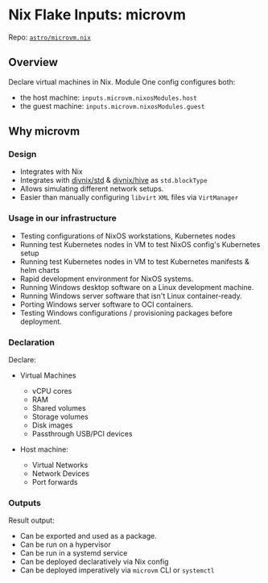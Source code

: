 # Nix Flake Inputs: microvm

Repo: [`astro/microvm.nix`](https://github.com/astro/microvm.nix)


## Overview

Declare virtual machines in Nix.
Module One config configures both:
- the host machine:  `inputs.microvm.nixosModules.host`
- the guest machine: `inputs.microvm.nixosModules.guest`

## Why microvm

### Design

- Integrates with Nix
- Integrates with [divnix/std](https://github.com/divnix/std) & [divnix/hive](https://github.com/divnix/hive) as `std.blockType`
- Allows simulating different network setups.
- Easier than manually configuring `libvirt` `XML` files via `VirtManager`

### Usage in our infrastructure

- Testing configurations of NixOS workstations, Kubernetes nodes
- Running test Kubernetes nodes in VM to test NixOS config's Kubernetes setup
- Running test Kubernetes nodes in VM to test Kubernetes manifests & helm charts
- Rapid development environment for NixOS systems.
- Running Windows desktop software on a Linux development machine.
- Running Windows server software that isn't Linux container-ready.
- Porting Windows server software to OCI containers.
- Testing Windows configurations / provisioning packages before deployment.

### Declaration

Declare:

- Virtual Machines
  - vCPU cores
  - RAM
  - Shared volumes
  - Storage volumes
  - Disk images
  - Passthrough USB/PCI devices

- Host machine:
  - Virtual Networks
  - Network Devices
  - Port forwards


### Outputs

Result output:

- Can be exported and used as a package.
- Can be run on a hypervisor
- Can be run in a systemd service
- Can be deployed declaratively via Nix config
- Can be deployed imperatively via `microvm` CLI or `systemctl`

##
